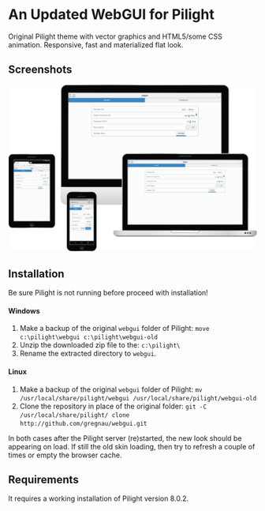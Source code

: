 # An Updated WebGUI for Pilight
Original Pilight theme with vector graphics and HTML5/some CSS animation. Responsive, fast and materialized flat look.

## Screenshots
![Pilight Skin Screenshot](screenshots.png)

## Installation
Be sure Pilight is not running before proceed with installation!

#### Windows
1. Make a backup of the original `webgui` folder of Pilight:
`move c:\pilight\webgui c:\pilight\webgui-old`
2. Unzip the downloaded zip file to the:
`c:\pilight\`
3. Rename the extracted directory to `webgui`.

#### Linux
1. Make a backup of the original `webgui` folder of Pilight:
`mv /usr/local/share/pilight/webgui /usr/local/share/pilight/webgui-old`
2. Clone the repository in place of the original folder:
`git -C /usr/local/share/pilight/ clone http://github.com/gregnau/webgui.git`

In both cases after the Pilight server (re)started, the new look should be appearing on load. If still the old skin loading, then try to refresh a couple of times or empty the browser cache.

## Requirements
It requires a working installation of Pilight version 8.0.2.
